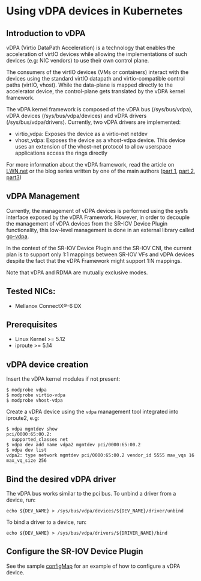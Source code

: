 # Using vDPA devices in Kubernetes
## Introduction to vDPA
vDPA (Virtio DataPath Acceleration) is a technology that enables the acceleration
of virtIO devices while allowing the implementations of such devices
(e.g: NIC vendors) to use their own control plane.

The consumers of the virtIO devices (VMs or containers) interact with the devices
using the standard virtIO datapath and virtio-compatible control paths (virtIO, vhost).
While the data-plane is mapped directly to the accelerator device, the control-plane
gets translated by the vDPA kernel framework.

The vDPA kernel framework is composed of the vDPA bus (/sys/bus/vdpa), vDPA devices
(/sys/bus/vdpa/devices) and vDPA drivers (/sys/bus/vdpa/drivers).
Currently, two vDPA drivers are implemented:
*  virtio_vdpa: Exposes the device as a virtio-net netdev
*  vhost_vdpa: Exposes the device as a vhost-vdpa device. This device uses an extension
of the vhost-net protocol to allow userspace applications access the rings directly

For more information about the vDPA framework, read the article on
[LWN.net](https://lwn.net/Articles/816063/) or the blog series written by one of the
main authors ([part 1](https://www.redhat.com/en/blog/vdpa-kernel-framework-part-1-vdpa-bus-abstracting-hardware),
[part 2](https://www.redhat.com/en/blog/vdpa-kernel-framework-part-2-vdpa-bus-drivers-kernel-subsystem-interactions),
[part3](https://www.redhat.com/en/blog/vdpa-kernel-framework-part-3-usage-vms-and-containers))

## vDPA Management
Currently, the management of vDPA devices is performed using the sysfs interface exposed
by the vDPA Framework. However, in order to decouple the management of vDPA devices from
the SR-IOV Device Plugin functionality, this low-level management is done in an external
library called [go-vdpa](https://github.com/k8snetworkplumbingwg/govdpa).

In the context of the SR-IOV Device Plugin and the SR-IOV CNI, the current plan is to
support only 1:1 mappings between SR-IOV VFs and vDPA devices despite the fact that
the vDPA Framework might support 1:N mappings.

Note that vDPA and RDMA are mutually exclusive modes.

## Tested NICs:
* Mellanox ConnectX®-6 DX

## Prerequisites
* Linux Kernel >= 5.12
* iproute >= 5.14

## vDPA device creation
Insert the vDPA kernel modules if not present:

    $ modprobe vdpa
    $ modprobe virtio-vdpa
    $ modprobe vhost-vdpa

Create a vDPA device using the `vdpa` management tool integrated into iproute2, e.g:

    $ vdpa mgmtdev show
    pci/0000:65:00.2:
      supported_classes net
    $ vdpa dev add name vdpa2 mgmtdev pci/0000:65:00.2
    $ vdpa dev list
    vdpa2: type network mgmtdev pci/0000:65:00.2 vendor_id 5555 max_vqs 16 max_vq_size 256

## Bind the desired vDPA driver
The vDPA bus works similar to the pci bus. To unbind a driver from a device, run:

    echo ${DEV_NAME} > /sys/bus/vdpa/devices/${DEV_NAME}/driver/unbind

To bind a driver to a device, run:

    echo ${DEV_NAME} > /sys/bus/vdpa/drivers/${DRIVER_NAME}/bind

## Configure the SR-IOV Device Plugin
See the sample [configMap](configMap.yaml) for an example of how to configure a vDPA device.

